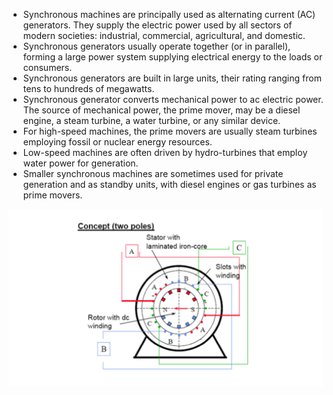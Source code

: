 * Synchronous machines are principally used as alternating current (AC) generators. They supply the electric power used by all sectors of modern societies: industrial, commercial, agricultural, and domestic. 
* Synchronous generators usually operate together (or in parallel), forming a large power system supplying electrical energy to the loads or consumers. 
* Synchronous generators are built in large units, their rating ranging from tens to hundreds of megawatts. 
* Synchronous generator converts mechanical power to ac electric power. The source of mechanical power, the prime mover, may be a diesel engine, a steam turbine, a water turbine, or any similar device. 
* For high-speed machines, the prime movers are usually steam turbines employing fossil or nuclear energy resources. 
* Low-speed machines are often driven by hydro-turbines that employ water power for generation. 
* Smaller synchronous machines are sometimes used for private generation and as standby units, with diesel engines or gas turbines as prime movers. 
<center>
<img src="images/type1.png" width="600px" alt="Diagram showing overall app architecture" />
</center>
